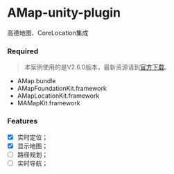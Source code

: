 # AMap-unity-plugin

高德地图、CoreLocation集成

### Required
> 本案例使用的是V2.6.0版本，最新资源请到[官方下载](http://lbs.amap.com/api/ios-sdk/download/)。
- AMap.bundle
- AMapFoundationKit.framework
- AMapLocationKit.framework
- MAMapKit.framework

### Features
- [x] 实时定位；
- [x] 显示地图；
- [ ] 路径规划；
- [ ] 实时导航；
